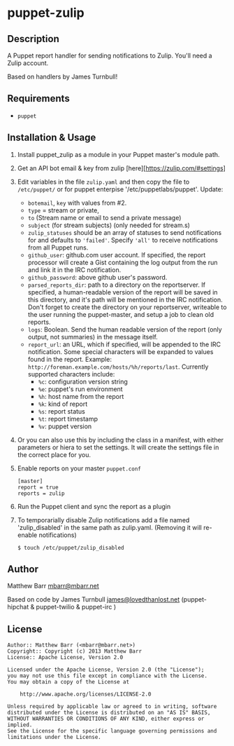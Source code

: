 puppet-zulip
=============

Description
-----------

A Puppet report handler for sending notifications to Zulip.  You'll
need a Zulip account.

Based on handlers by James Turnbull!

Requirements
------------

* `puppet`

Installation & Usage
--------------------

1.  Install puppet_zulip as a module in your Puppet master's module
    path.

2.  Get an API bot email & key from zulip [here][https://zulip.com/#settings]

3.  Edit variables in the file `zulip.yaml` and then copy the file to `/etc/puppet/` or for puppet enterpise '/etc/puppetlabs/puppet'.
    Update: 
    * `botemail`, `key` with values from #2.
    * `type`  = stream or private,
    * `to` (Stream name or email to send a private message)
    * `subject` (for stream subjects)   (only needed for stream.s)
    * `zulip_statuses` should be an array of statuses to send notifications for and defaults to `'failed'`. Specify `'all'` to receive notifications from all Puppet runs.
    * `github_user`: github.com user account. If specified, the report processor will create a Gist containing the log output from the run and link it in the IRC notification.
    * `github_password`: above github user's password.
    * `parsed_reports_dir`: path to a directory on the reportserver. If specified, a human-readable version of the report will be saved in this directory, and it's path will be mentioned in the IRC notification. Don't forget to create the directory on your reportserver, writeable to the user running the puppet-master, and setup a job to clean old reports.
    * `logs`: Boolean.  Send the human readable version of the report (only output, not summaries) in the message itself.
    * `report_url`: an URL, which if specified, will be appended to the IRC notification. Some special characters will be expanded to values found in the report. Example: `http://foreman.example.com/hosts/%h/reports/last`. Currently supported characters include:
      * `%c`: configuration version string
      * `%e`: puppet's run environment
      * `%h`: host name from the report
      * `%k`: kind of report
      * `%s`: report status
      * `%t`: report timestamp
      * `%v`: puppet version
    

4. Or you can also use this by including the class in a manifest, with either parameters or hiera to set the settings. It will create the settings file in the correct place for you.

5.  Enable reports on your master `puppet.conf`

        [master]
        report = true
        reports = zulip

6.  Run the Puppet client and sync the report as a plugin

7.  To temporarially disable Zulip notifications add a file named 'zulip_disabled' in the same path as zulip.yaml.
    (Removing it will re-enable notifications)

        $ touch /etc/puppet/zulip_disabled

Author
------

Matthew Barr <mbarr@mbarr.net>

Based on code by James Turnbull <james@lovedthanlost.net>
(puppet-hipchat & puppet-twilio & puppet-irc )


License
-------

    Author:: Matthew Barr (<mbarr@mbarr.net>)
    Copyright:: Copyright (c) 2013 Matthew Barr
    License:: Apache License, Version 2.0

    Licensed under the Apache License, Version 2.0 (the "License");
    you may not use this file except in compliance with the License.
    You may obtain a copy of the License at

        http://www.apache.org/licenses/LICENSE-2.0

    Unless required by applicable law or agreed to in writing, software
    distributed under the License is distributed on an "AS IS" BASIS,
    WITHOUT WARRANTIES OR CONDITIONS OF ANY KIND, either express or implied.
    See the License for the specific language governing permissions and
    limitations under the License.
